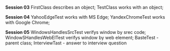 <p><b>Session 03</b> FirstClass describes an object; TestClass works with an object;

<p><b>Session 04</b> YahooEdgeTest works with MS Edge; YandexChromeTest works with Google Chrome;</p>

<p><b>Session 05</b> WindowsHandlesSrcTest verifys window by srec code; WindowSHandlesWebElTest verifys window by web element;
BasteTest - parent class; InterviewTast - answer to interview question</p>

<!---
- 👋 Hi, I’m @Sergey-SQA
- 👀 I’m interested in qa and quality assurance
- 🌱 I’m currently learning java, testNG framework
- 💞️ I’m looking to collaborate on compelling projects
- 📫 How to reach me GitHub
--->

<!---
Sergey-SQA/Sergey-SQA is a ✨ special ✨ repository because its `README.md` (this file) appears on your GitHub profile.
You can click the Preview link to take a look at your changes.
--->
